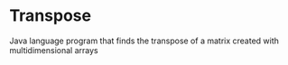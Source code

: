 # Transpose
Java language program that finds the transpose of a matrix created with multidimensional arrays
